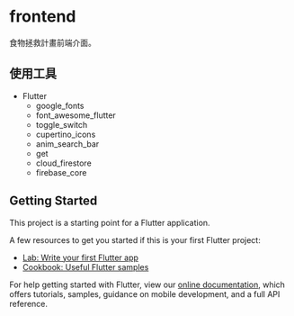 # frontend

食物拯救計畫前端介面。

## 使用工具

- Flutter
  - google_fonts
  - font_awesome_flutter
  - toggle_switch
  - cupertino_icons
  - anim_search_bar
  - get
  - cloud_firestore
  - firebase_core

## Getting Started

This project is a starting point for a Flutter application.

A few resources to get you started if this is your first Flutter project:

- [Lab: Write your first Flutter app](https://flutter.dev/docs/get-started/codelab)
- [Cookbook: Useful Flutter samples](https://flutter.dev/docs/cookbook)

For help getting started with Flutter, view our
[online documentation](https://flutter.dev/docs), which offers tutorials,
samples, guidance on mobile development, and a full API reference.
